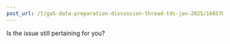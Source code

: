 ```yaml
---
post_url: /t/ga5-data-preparation-discussion-thread-tds-jan-2025/166576/87
---
```

Is the issue still pertaining for you?